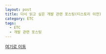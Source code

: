```yaml
---
layout: post
title: 다시 읽고 싶은 개발 관련 포스팅(티스토리 이전)
category: ETC
tags:
  - ETC
  - 개발 관련 포스팅
---
```




[여기로 이동](https://lifetutorial.tistory.com/9)

<!--

**비전공자로써 앞으로의 공부 방법이나 방향에 대한 포스팅을 자주 찾아보게 된다.**

**공유하고 싶거나 주기적으로 봐야 될 포스팅을 업데이트 하려고 한다.**





- [[2018.4][2차수정판] 웹개발자 기준 비전공자 신입으로서 전공자한테 안 밀리고 살아남는 법.tip](https://okky.kr/article/372485)
- [초보몽키의 개발공부로그](https://wayhome25.github.io/)

- [개알못인 당신이 웹개발을 시작한다면 (1)](https://medium.com/happyprogrammer-in-jeju/%EA%B0%9C%EC%95%8C%EB%AA%BB%EC%9D%B8-%EB%8B%B9%EC%8B%A0%EC%9D%B4-%EC%9B%B9%EA%B0%9C%EB%B0%9C%EC%9D%84-%EC%8B%9C%EC%9E%91%ED%95%9C%EB%8B%A4%EB%A9%B4-1-9415c014a130)

- [체대 출신 개발자의 2018년 회고](https://ryan-han.com/post/2018/essay/memoirs2018/?fbclid=IwAR13-5nWoKrWaPspFSKi2tHncH5NrDyD5ePkUTLikYSXe6nQ-d_7M3ZXUqg)

- [일일커밋의 효용성](https://jojoldu.tistory.com/402)

- [OKKY 10월 세미나 - 자바지기(박재성)님의 자바 웹개발자 학습로드맵 참석 후기!](https://jojoldu.tistory.com/46)

-->
